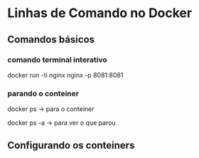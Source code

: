 # Linhas de Comando no Docker

## Comandos básicos


###  comando  terminal interativo

docker run -ti nginx  nginx -p 8081:8081

### parando o conteiner

docker ps -> para o conteiner

docker ps -a -> para ver o que parou

## Configurando os conteiners

### 